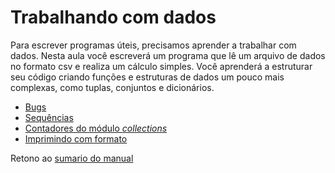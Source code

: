 # Trabalhando com dados

Para escrever programas úteis, precisamos aprender a trabalhar com dados. Nesta aula você escreverá um programa que lê um arquivo de dados no formato csv e realiza um cálculo simples. Você aprenderá a estruturar seu código criando funções e estruturas de dados um pouco mais complexas, como tuplas, conjuntos e dicionários. 

* [Bugs](01_Bugs.md)
* [Sequências](02_Sequencias.md)
* [Contadores do módulo _collections_](03_Contadores.md)
* [Imprimindo com formato](04_Formato.md)


Retono ao [sumario do manual](/Notas/Conteudo.md)